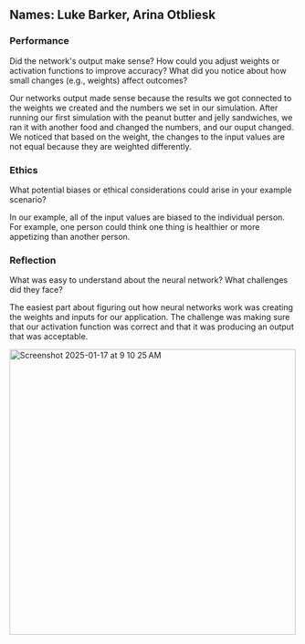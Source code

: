 ## Names: Luke Barker, Arina Otbliesk

### Performance

Did the network's output make sense?
How could you adjust weights or activation functions to improve accuracy?
What did you notice about how small changes (e.g., weights) affect outcomes?

Our networks output made sense because the results we got connected to the weights we created and the numbers we set in our simulation. After running our first simulation with the peanut butter and jelly sandwiches, we ran it with another food and changed the numbers, and our ouput changed. We noticed that based on the weight, the changes to the input values are not equal because they are weighted differently.

### Ethics

What potential biases or ethical considerations could arise in your example scenario?

In our example, all of the input values are biased to the individual person. For example, one person could think one thing is healthier or more appetizing than another person.

### Reflection

What was easy to understand about the neural network?
What challenges did they face?

The easiest part about figuring out how neural networks work was creating the weights and inputs for our application. The challenge was making sure that our activation function was correct and that it was producing an output that was acceptable. 

<img width="501" alt="Screenshot 2025-01-17 at 9 10 25 AM" src="https://github.com/user-attachments/assets/3a8d3728-bb20-4b34-bf3e-bbbc938036ac" />
